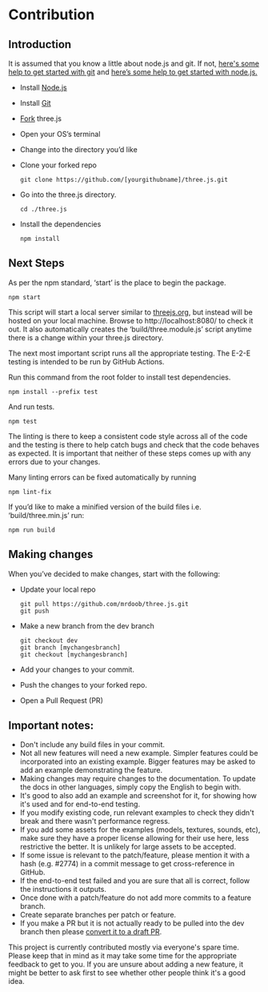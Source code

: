 # Contribution
## Introduction

It is assumed that you know a little about node.js and git. If not, [here's some help to get started with git](https://help.github.com/en/github/using-git) and [here’s some help to get started with node.js.](https://nodejs.org/en/docs/guides/getting-started-guide/)

* Install [Node.js](https://nodejs.org/)
* Install [Git](https://git-scm.com/)
* [Fork](https://help.github.com/en/github/getting-started-with-github/fork-a-repo) three.js
* Open your OS’s terminal
* Change into the directory you’d like
* Clone your forked repo

      git clone https://github.com/[yourgithubname]/three.js.git

* Go into the three.js directory.

      cd ./three.js

* Install the dependencies

      npm install

## Next Steps

As per the npm standard, ‘start’ is the place to begin the package.

    npm start

This script will start a local server similar to [threejs.org](https://threejs.org/), but instead will be hosted on your local machine. Browse to http://localhost:8080/ to check it out. It also automatically creates the ‘build/three.module.js’ script anytime there is a change within your three.js directory.

The next most important script runs all the appropriate testing. The E-2-E testing is intended to be run by GitHub Actions.

Run this command from the root folder to install test dependencies.

    npm install --prefix test

And run tests.

    npm test

The linting is there to keep a consistent code style across all of the code and the testing is there to help catch bugs and check that the code behaves as expected. It is important that neither of these steps comes up with any errors due to your changes.

Many linting errors can be fixed automatically by running

    npm lint-fix

If you’d like to make a minified version of the build files i.e. ‘build/three.min.js’ run:

    npm run build

## Making changes

When you’ve decided to make changes, start with the following:

* Update your local repo

      git pull https://github.com/mrdoob/three.js.git
      git push

* Make a new branch from the dev branch

      git checkout dev
      git branch [mychangesbranch]
      git checkout [mychangesbranch]

* Add your changes to your commit.
* Push the changes to your forked repo.
* Open a Pull Request (PR)

## Important notes:

* Don't include any build files in your commit.
* Not all new features will need a new example. Simpler features could be incorporated into an existing example. Bigger features may be asked to add an example demonstrating the feature.
* Making changes may require changes to the documentation. To update the docs in other languages, simply copy the English to begin with.
* It's good to also add an example and screenshot for it, for showing how it's used and for end-to-end testing.
* If you modify existing code, run relevant examples to check they didn't break and there wasn't performance regress.
* If you add some assets for the examples (models, textures, sounds, etc), make sure they have a proper license allowing for their use here, less restrictive the better. It is unlikely for large assets to be accepted.
* If some issue is relevant to the patch/feature, please mention it with a hash (e.g. #2774) in a commit message to get cross-reference in GitHub.
* If the end-to-end test failed and you are sure that all is correct, follow the instructions it outputs.
* Once done with a patch/feature do not add more commits to a feature branch.
* Create separate branches per patch or feature.
* If you make a PR but it is not actually ready to be pulled into the dev branch then please [convert it to a draft PR](https://docs.github.com/en/github/collaborating-with-issues-and-pull-requests/changing-the-stage-of-a-pull-request#converting-a-pull-request-to-a-draft).

This project is currently contributed mostly via everyone's spare time. Please keep that in mind as it may take some time for the appropriate feedback to get to you. If you are unsure about adding a new feature, it might be better to ask first to see whether other people think it's a good idea.
